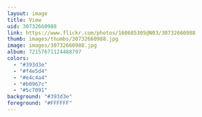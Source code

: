 ```yaml
---
layout: image
title: View
uid: 30732660988
link: https://www.flickr.com/photos/160685305@N03/30732660988
thumb: images/thumbs/30732660988.jpg
image: images/30732660988.jpg
album: 72157671124488797
colors: 
  - "#393d3e"
  - "#f4e5d4"
  - "#e4c4a4"
  - "#b0967c"
  - "#5c7091"
background: "#393d3e"
foreground: "#FFFFFF"
---
```


